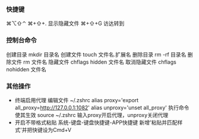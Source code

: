 ### 快捷键
⌘⌥⇧⌃
⌘+⇧+. 显示隐藏文件
⌘+⇧+G 访达转到
### 控制台命令
创建目录 mkdir 目录名
创建文件 touch 文件名.扩展名
删除目录 rm -rf 目录名
删除文件 rm 文件名
隐藏文件 chflags hidden 文件名
取消隐藏文件 chflags nohidden 文件名
### 其他操作
- 终端启用代理
编辑文件	~/.zshrc
alias proxy='export all_proxy=http://127.0.0.1:1082'
alias unproxy='unset all_proxy'
执行命令使其生效	source ~/.zshrc
输入proxy开启代理，unproxy关闭代理
- 开启不带格式粘贴
系统-键盘-键盘快捷键-APP快捷键
新增'粘贴并匹配样式'并把快键设为Cmd+V
